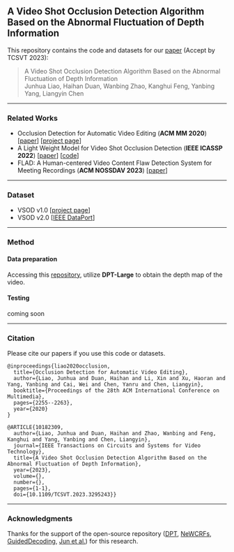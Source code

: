 ## A Video Shot Occlusion Detection Algorithm Based on the Abnormal Fluctuation of Depth Information

This repository contains the code and datasets for our [paper](https://doi.org/10.1109/TCSVT.2023.3295243) (Accept by TCSVT 2023):

> A Video Shot Occlusion Detection Algorithm Based on the Abnormal Fluctuation of Depth Information  
> Junhua Liao, Haihan Duan, Wanbing Zhao, Kanghui Feng, Yanbing Yang, Liangyin Chen

***
### Related Works
- Occlusion Detection for Automatic Video Editing (**ACM MM 2020**)
[[paper](https://junhua-liao.github.io/Occlusion-Detection/Occlusion%20Detection%20for%20Automatic%20Video%20Editing.pdf)]
[[project page](https://junhua-liao.github.io/Occlusion-Detection/)]
- A Light Weight Model for Video Shot Occlusion Detection (**IEEE ICASSP 2022**)
[[paper](https://seaxiaod.gitee.io/publications/2022/ICASSP2022.pdf)]
[[code](https://github.com/Junhua-Liao/ICASSP22-OcclusionDetection)]
- FLAD: A Human-centered Video Content Flaw Detection System for Meeting Recordings (**ACM NOSSDAV 2023**)
[[paper](https://seaxiaod.gitee.io/publications/2022/NOSSDAV2022.pdf)]

***
### Dataset 
- VSOD v1.0 [[project page](https://junhua-liao.github.io/Occlusion-Detection/)]
- VSOD v2.0 [[IEEE DataPort](https://dx.doi.org/10.21227/gfgt-3c35)]

***
### Method
#### Data preparation
Accessing this [repository](https://github.com/isl-org/DPT), utilize **DPT-Large** to obtain the depth map of the video.

#### Testing
coming soon

***
### Citation
Please cite our papers if you use this code or datasets. 
```
@inproceedings{liao2020occlusion,
  title={Occlusion Detection for Automatic Video Editing},
  author={Liao, Junhua and Duan, Haihan and Li, Xin and Xu, Haoran and Yang, Yanbing and Cai, Wei and Chen, Yanru and Chen, Liangyin},
  booktitle={Proceedings of the 28th ACM International Conference on Multimedia},
  pages={2255--2263},
  year={2020}
}
```
```
@ARTICLE{10182309,
  author={Liao, Junhua and Duan, Haihan and Zhao, Wanbing and Feng, Kanghui and Yang, Yanbing and Chen, Liangyin},
  journal={IEEE Transactions on Circuits and Systems for Video Technology}, 
  title={A Video Shot Occlusion Detection Algorithm Based on the Abnormal Fluctuation of Depth Information}, 
  year={2023},
  volume={},
  number={},
  pages={1-1},
  doi={10.1109/TCSVT.2023.3295243}}
```

***
### Acknowledgments
Thanks for the support of the open-source repository ([DPT](https://github.com/isl-org/DPT), [NeWCRFs](https://github.com/aliyun/NeWCRFs), [GuidedDecoding](https://github.com/mic-rud/GuidedDecoding), [Jun et al.](https://github.com/jyjunmcl/Depth-Map-Decomposition)) for this research.

